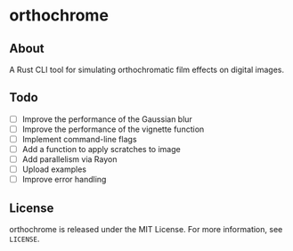 # orthochrome

## About
A Rust CLI tool for simulating orthochromatic film effects on digital images.

## Todo
- [ ] Improve the performance of the Gaussian blur
- [ ] Improve the performance of the vignette function
- [ ] Implement command-line flags
- [ ] Add a function to apply scratches to image
- [ ] Add parallelism via Rayon
- [ ] Upload examples
- [ ] Improve error handling

## License
orthochrome is released under the MIT License. For more information, see `LICENSE`.
